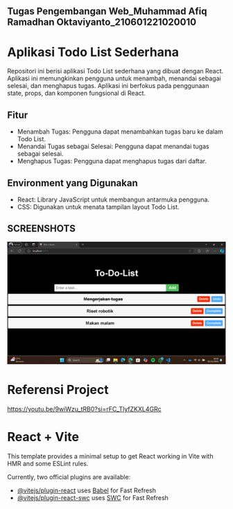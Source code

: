 ## Tugas Pengembangan Web_Muhammad Afiq Ramadhan Oktaviyanto_210601221020010

# Aplikasi Todo List Sederhana
Repositori ini berisi aplikasi Todo List sederhana yang dibuat dengan React. Aplikasi ini memungkinkan pengguna untuk menambah, menandai sebagai selesai, dan menghapus tugas. Aplikasi ini berfokus pada penggunaan state, props, dan komponen fungsional di React.

## Fitur
- Menambah Tugas: Pengguna dapat menambahkan tugas baru ke dalam Todo List.
- Menandai Tugas sebagai Selesai: Pengguna dapat menandai tugas sebagai selesai.
- Menghapus Tugas: Pengguna dapat menghapus tugas dari daftar.

## Environment yang Digunakan
- React: Library JavaScript untuk membangun antarmuka pengguna.
- CSS: Digunakan untuk menata tampilan layout Todo List.

## SCREENSHOTS
![HalamanUtama](image/halaman_utama.png)

# Referensi Project 
https://youtu.be/9wiWzu_tRB0?si=rFC_TlyfZKXL4GRc

# React + Vite

This template provides a minimal setup to get React working in Vite with HMR and some ESLint rules.

Currently, two official plugins are available:

- [@vitejs/plugin-react](https://github.com/vitejs/vite-plugin-react/blob/main/packages/plugin-react/README.md) uses [Babel](https://babeljs.io/) for Fast Refresh
- [@vitejs/plugin-react-swc](https://github.com/vitejs/vite-plugin-react-swc) uses [SWC](https://swc.rs/) for Fast Refresh
